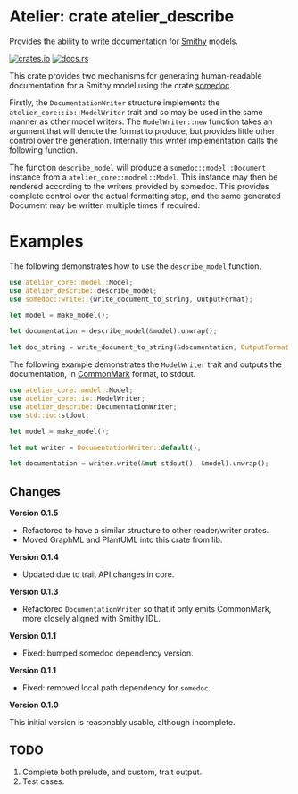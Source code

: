 # Atelier: crate atelier_describe

Provides the ability to write documentation for [Smithy](https://github.com/awslabs/smithy) models.

[![crates.io](https://img.shields.io/crates/v/atelier_openapi.svg)](https://crates.io/crates/atelier_describe)
[![docs.rs](https://docs.rs/atelier_openapi/badge.svg)](https://docs.rs/atelier_describe)

This crate provides two mechanisms for generating human-readable documentation for a Smithy model
using the crate [somedoc](https://crates.io/crates/somedoc).

Firstly, the `DocumentationWriter` structure implements the `atelier_core::io::ModelWriter` trait and so may be used 
in the same manner as other model writers. The `ModelWriter::new` function takes an argument that will denote the 
format to produce, but provides little other control over the generation. Internally this writer implementation calls 
the following function.

The function `describe_model` will produce a `somedoc::model::Document` instance from a `atelier_core::modrel::Model`. 
This instance may then be rendered according to the writers provided by somedoc. This provides complete control over 
the actual formatting step, and the same generated Document may be written multiple times if required.

# Examples

The following demonstrates how to use the `describe_model` function.

```rust
use atelier_core::model::Model;
use atelier_describe::describe_model;
use somedoc::write::{write_document_to_string, OutputFormat};

let model = make_model();

let documentation = describe_model(&model).unwrap();

let doc_string = write_document_to_string(&documentation, OutputFormat::Html).unwrap();
```

The following example demonstrates the `ModelWriter` trait and outputs the documentation, in 
[CommonMark](https://spec.commonmark.org/) format, to stdout.

```rust
use atelier_core::model::Model;
use atelier_core::io::ModelWriter;
use atelier_describe::DocumentationWriter;
use std::io::stdout;

let model = make_model();

let mut writer = DocumentationWriter::default();

let documentation = writer.write(&mut stdout(), &model).unwrap();
```

## Changes

**Version 0.1.5**

* Refactored to have a similar structure to other reader/writer crates.
* Moved GraphML and PlantUML into this crate from lib.

**Version 0.1.4**

* Updated due to trait API changes in core.

**Version 0.1.3**

* Refactored `DocumentationWriter` so that it only emits CommonMark, more closely aligned with Smithy IDL.

**Version 0.1.1**

* Fixed: bumped somedoc dependency version.

**Version 0.1.1**

* Fixed: removed local path dependency for `somedoc`.

**Version 0.1.0**

This initial version is reasonably usable, although incomplete.


## TODO

1. Complete both prelude, and custom, trait output.
1. Test cases.

